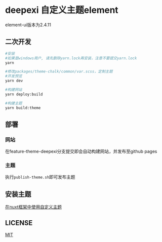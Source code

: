 # deepexi 自定义主题element
element-ui版本为2.4.11
## 二次开发

```sh
#安装 
#如果是windows用户, 请先删除yarn.lock再安装，注意不要提交yarn.lock
yarn

#修改packages/theme-chalk/common/var.scss，定制主题
#开发预览
yarn dev

#构建网站
yarn deploy:build

#构建主题
yarn build:theme
```

## 部署

### 网站
在feature-theme-deepexi分支提交即会自动构建网站，并发布至github pages

### 主题
执行`publish-theme.sh`即可发布主题

## 安装主题

[在nuxt框架中使用自定义主题](https://femessage.github.io/element/#/zh-CN/component/custom-theme)

## LICENSE
[MIT](LICENSE)
